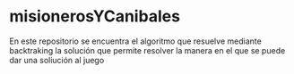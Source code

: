 misionerosYCanibales
====================

En este repositorio se encuentra el algoritmo que resuelve mediante backtraking la solución que permite resolver la manera en el que se puede dar una soliución al juego
